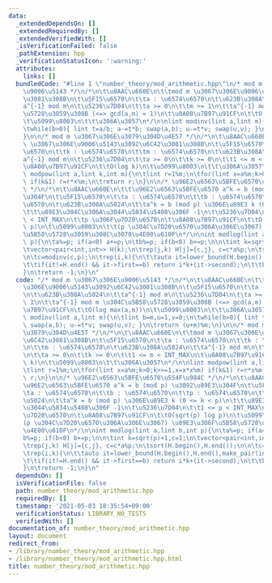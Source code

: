 ```yaml
---
data:
  _extendedDependsOn: []
  _extendedRequiredBy: []
  _extendedVerifiedWith: []
  _isVerificationFailed: false
  _pathExtension: hpp
  _verificationStatusIcon: ':warning:'
  attributes:
    links: []
  bundledCode: "#line 1 \"number_theory/mod_arithmetic.hpp\"\n/* mod m \u3067\u306E\
    \u9006\u5143 */\n/*\n\t\u8AAC\u660E\n\t\tmod m \u3067\u306E\u9006\u5143\u3092\u6C42\
    \u3081\u308B\n\t\u5F15\u6570\n\t\ta : \u6574\u6570\n\t\u623B\u308A\u5024\n\t\t\
    a^{-1} mod m\n\t\u5236\u7D04\n\t\ta >= 0\n\t\tm >= 1\n\t\ta^{-1} mod m \u304C\u5B58\
    \u5728\u3059\u308B (<=> gcd(a,m) = 1)\n\t\u8A08\u7B97\u91CF\n\t\tO(log max(a,m))\n\
    \t\u5099\u8003\n\t\t\u306A\u3057\n*/\n\nlint modinv(lint a,lint m){\n\tlint b=m,u=1,v=0;\n\
    \twhile(b>0){ lint t=a/b; a-=t*b; swap(a,b); u-=t*v; swap(u,v); }\n\treturn (u+m)%m;\n\
    }\n\n/* mod m \u3067\u306E\u3079\u304D\u4E57 */\n/*\n\t\u8AAC\u660E\n\t\tmod m\
    \ \u3067\u306E\u9006\u5143\u3092\u6C42\u3081\u308B\n\t\u5F15\u6570\n\t\ta : \u6574\
    \u6570\n\t\tk : \u6574\u6570\n\t\tm : \u6574\u6570\n\t\u623B\u308A\u5024\n\t\t\
    a^{-1} mod m\n\t\u5236\u7D04\n\t\ta >= 0\n\t\tk >= 0\n\t\t1 <= m < INT_MAX\n\t\
    \u8A08\u7B97\u91CF\n\t\tO(log k)\n\t\u5099\u8003\n\t\t\u306A\u3057\n*/\n\nlint\
    \ modpow(lint a,lint k,int m){\n\tlint r=1%m;\n\tfor(lint x=a%m;k>0;k>>=1,x=x*x%m)\
    \ if(k&1) r=r*x%m;\n\treturn r;\n}\n\n/* \u96E2\u6563\u5BFE\u6570\u554F\u984C\
    \ */\n/*\n\t\u8AAC\u660E\n\t\t\u96E2\u6563\u5BFE\u6570 a^k = b (mod p) \u3092\u89E3\
    \u304F\n\t\u5F15\u6570\n\t\ta : \u6574\u6570\n\t\tb : \u6574\u6570\n\t\tp : \u6574\
    \u6570\n\t\u623B\u308A\u5024\n\t\ta^k = b (mod p) \u306E\u89E3 k (0 <= k < p)\n\
    \t\t\u89E3\u304C\u306A\u3044\u5834\u5408\u306F -1\n\t\u5236\u7D04\n\t\t1 <= p\
    \ < INT_MAX\n\t\tp \u306F\u7D20\u6570\n\t\u8A08\u7B97\u91CF\n\t\tO(sqrt(p) log\
    \ p)\n\t\u5099\u8003\n\t\t(p \u304C\u7D20\u6570\u306A\u306E\u3067) \u89E3\u306F\
    \u5B58\u5728\u3059\u308C\u3070\u4E00\u610F\n*/\n\nint modlog(lint a,lint b,int\
    \ p){\n\ta%=p; if(a<0) a+=p;\n\tb%=p; if(b<0) b+=p;\n\n\tint k=sqrt(p)+1,c=1;\n\
    \tvector<pair<int,int>> H(k);\n\trep(j,k) H[j]={c,j}, c=c*a%p;\n\tsort(H.begin(),H.end());\n\
    \n\tc=modinv(c,p);\n\trep(i,k){\n\t\tauto it=lower_bound(H.begin(),H.end(),make_pair(int(b),0));\n\
    \t\tif(it!=H.end() && it->first==b) return i*k+(it->second);\n\t\tb=b*c%p;\n\t\
    }\n\treturn -1;\n}\n"
  code: "/* mod m \u3067\u306E\u9006\u5143 */\n/*\n\t\u8AAC\u660E\n\t\tmod m \u3067\
    \u306E\u9006\u5143\u3092\u6C42\u3081\u308B\n\t\u5F15\u6570\n\t\ta : \u6574\u6570\
    \n\t\u623B\u308A\u5024\n\t\ta^{-1} mod m\n\t\u5236\u7D04\n\t\ta >= 0\n\t\tm >=\
    \ 1\n\t\ta^{-1} mod m \u304C\u5B58\u5728\u3059\u308B (<=> gcd(a,m) = 1)\n\t\u8A08\
    \u7B97\u91CF\n\t\tO(log max(a,m))\n\t\u5099\u8003\n\t\t\u306A\u3057\n*/\n\nlint\
    \ modinv(lint a,lint m){\n\tlint b=m,u=1,v=0;\n\twhile(b>0){ lint t=a/b; a-=t*b;\
    \ swap(a,b); u-=t*v; swap(u,v); }\n\treturn (u+m)%m;\n}\n\n/* mod m \u3067\u306E\
    \u3079\u304D\u4E57 */\n/*\n\t\u8AAC\u660E\n\t\tmod m \u3067\u306E\u9006\u5143\u3092\
    \u6C42\u3081\u308B\n\t\u5F15\u6570\n\t\ta : \u6574\u6570\n\t\tk : \u6574\u6570\
    \n\t\tm : \u6574\u6570\n\t\u623B\u308A\u5024\n\t\ta^{-1} mod m\n\t\u5236\u7D04\
    \n\t\ta >= 0\n\t\tk >= 0\n\t\t1 <= m < INT_MAX\n\t\u8A08\u7B97\u91CF\n\t\tO(log\
    \ k)\n\t\u5099\u8003\n\t\t\u306A\u3057\n*/\n\nlint modpow(lint a,lint k,int m){\n\
    \tlint r=1%m;\n\tfor(lint x=a%m;k>0;k>>=1,x=x*x%m) if(k&1) r=r*x%m;\n\treturn\
    \ r;\n}\n\n/* \u96E2\u6563\u5BFE\u6570\u554F\u984C */\n/*\n\t\u8AAC\u660E\n\t\t\
    \u96E2\u6563\u5BFE\u6570 a^k = b (mod p) \u3092\u89E3\u304F\n\t\u5F15\u6570\n\t\
    \ta : \u6574\u6570\n\t\tb : \u6574\u6570\n\t\tp : \u6574\u6570\n\t\u623B\u308A\
    \u5024\n\t\ta^k = b (mod p) \u306E\u89E3 k (0 <= k < p)\n\t\t\u89E3\u304C\u306A\
    \u3044\u5834\u5408\u306F -1\n\t\u5236\u7D04\n\t\t1 <= p < INT_MAX\n\t\tp \u306F\
    \u7D20\u6570\n\t\u8A08\u7B97\u91CF\n\t\tO(sqrt(p) log p)\n\t\u5099\u8003\n\t\t\
    (p \u304C\u7D20\u6570\u306A\u306E\u3067) \u89E3\u306F\u5B58\u5728\u3059\u308C\u3070\
    \u4E00\u610F\n*/\n\nint modlog(lint a,lint b,int p){\n\ta%=p; if(a<0) a+=p;\n\t\
    b%=p; if(b<0) b+=p;\n\n\tint k=sqrt(p)+1,c=1;\n\tvector<pair<int,int>> H(k);\n\
    \trep(j,k) H[j]={c,j}, c=c*a%p;\n\tsort(H.begin(),H.end());\n\n\tc=modinv(c,p);\n\
    \trep(i,k){\n\t\tauto it=lower_bound(H.begin(),H.end(),make_pair(int(b),0));\n\
    \t\tif(it!=H.end() && it->first==b) return i*k+(it->second);\n\t\tb=b*c%p;\n\t\
    }\n\treturn -1;\n}\n"
  dependsOn: []
  isVerificationFile: false
  path: number_theory/mod_arithmetic.hpp
  requiredBy: []
  timestamp: '2021-05-03 18:35:54+09:00'
  verificationStatus: LIBRARY_NO_TESTS
  verifiedWith: []
documentation_of: number_theory/mod_arithmetic.hpp
layout: document
redirect_from:
- /library/number_theory/mod_arithmetic.hpp
- /library/number_theory/mod_arithmetic.hpp.html
title: number_theory/mod_arithmetic.hpp
---
```

